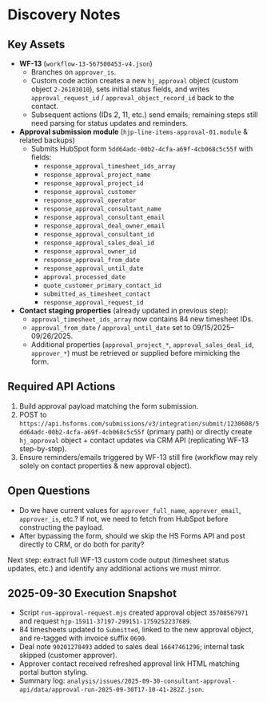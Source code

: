 # Discovery Notes

## Key Assets
- **WF-13** (`workflow-13-567500453-v4.json`)
  - Branches on `approver_is`.
  - Custom code action creates a new `hj_approval` object (custom object `2-26103010`), sets initial status fields, and writes `approval_request_id` / `approval_object_record_id` back to the contact.
  - Subsequent actions (IDs 2, 11, etc.) send emails; remaining steps still need parsing for status updates and reminders.
- **Approval submission module** (`hjp-line-items-approval-01.module` & related backups)
  - Submits HubSpot form `5dd64adc-00b2-4cfa-a69f-4cb068c5c55f` with fields:
    - `response_approval_timesheet_ids_array`
    - `response_approval_project_name`
    - `response_approval_project_id`
    - `response_approval_customer`
    - `response_approval_operator`
    - `response_approval_consultant_name`
    - `response_approval_consultant_email`
    - `response_approval_deal_owner_email`
    - `response_approval_consultant_id`
    - `response_approval_sales_deal_id`
    - `response_approval_owner_id`
    - `response_approval_from_date`
    - `response_approval_until_date`
    - `approval_processed_date`
    - `quote_customer_primary_contact_id`
    - `submitted_as_timesheet_contact`
    - `response_approval_request_id`
- **Contact staging properties** (already updated in previous step):
  - `approval_timesheet_ids_array` now contains 84 new timesheet IDs.
  - `approval_from_date` / `approval_until_date` set to 09/15/2025–09/26/2025.
  - Additional properties (`approval_project_*`, `approval_sales_deal_id`, `approver_*`) must be retrieved or supplied before mimicking the form.

## Required API Actions
1. Build approval payload matching the form submission.
2. POST to `https://api.hsforms.com/submissions/v3/integration/submit/1230608/5dd64adc-00b2-4cfa-a69f-4cb068c5c55f` (primary path) or directly create `hj_approval` object + contact updates via CRM API (replicating WF-13 step-by-step).
3. Ensure reminders/emails triggered by WF-13 still fire (workflow may rely solely on contact properties & new approval object).

## Open Questions
- Do we have current values for `approver_full_name`, `approver_email`, `approver_is`, etc.? If not, we need to fetch from HubSpot before constructing the payload.
- After bypassing the form, should we skip the HS Forms API and post directly to CRM, or do both for parity?

Next step: extract full WF-13 custom code output (timesheet status updates, etc.) and identify any additional actions we must mirror.

## 2025-09-30 Execution Snapshot
- Script `run-approval-request.mjs` created approval object `35708567971` and request `hjp-15911-37197-299151-1759252237689`.
- 84 timesheets updated to `Submitted`, linked to the new approval object, and re-tagged with invoice suffix `0690`.
- Deal note `90201278493` added to sales deal `16647461296`; internal task skipped (customer approver).
- Approver contact received refreshed approval link HTML matching portal button styling.
- Summary log: `analysis/issues/2025-09-30-consultant-approval-api/data/approval-run-2025-09-30T17-10-41-282Z.json`.
